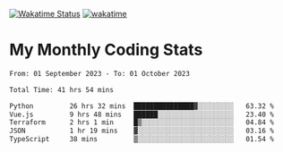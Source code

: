 [![Wakatime Status](https://github.com/noopurphalak/noopurphalak/workflows/wakatime-status-update/badge.svg)](https://github.com/noopurphalak/noopurphalak/actions/workflows/main.yml)
[![wakatime](https://wakatime.com/badge/user/80ace140-ef40-4fdd-b8ed-f3be3d2e1aea.svg)](https://wakatime.com/@80ace140-ef40-4fdd-b8ed-f3be3d2e1aea)

# My Monthly Coding Stats

<!--START_SECTION:waka-->

```txt
From: 01 September 2023 - To: 01 October 2023

Total Time: 41 hrs 54 mins

Python         26 hrs 32 mins  ███████████████▓░░░░░░░░░   63.32 %
Vue.js         9 hrs 48 mins   ██████░░░░░░░░░░░░░░░░░░░   23.40 %
Terraform      2 hrs 1 min     █▒░░░░░░░░░░░░░░░░░░░░░░░   04.84 %
JSON           1 hr 19 mins    ▓░░░░░░░░░░░░░░░░░░░░░░░░   03.16 %
TypeScript     38 mins         ▒░░░░░░░░░░░░░░░░░░░░░░░░   01.54 %
```

<!--END_SECTION:waka-->
